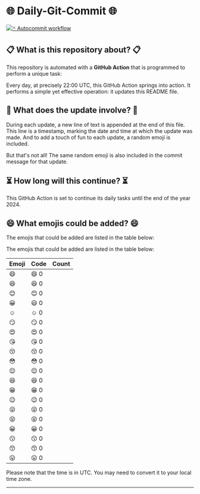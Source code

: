 # 🌐 Daily-Git-Commit 🌐

[![🃏 Autocommit workflow](https://github.com/kleqing/git-auto-commit/actions/workflows/main.yml/badge.svg?event=check_run)](https://github.com/kleqing/git-auto-commit/actions/workflows/main.yml)

## 📋 What is this repository about? 📋

This repository is automated with a **GitHub Action** that is programmed to perform a unique task:

Every day, at precisely 22:00 UTC, this GitHub Action springs into action. It performs a simple yet effective operation: it updates this README file.

## 🔄 What does the update involve? 🔄

During each update, a new line of text is appended at the end of this file. This line is a timestamp, marking the date and time at which the update was made. And to add a touch of fun to each update, a random emoji is included.

But that's not all! The same random emoji is also included in the commit message for that update.

## ⏳ How long will this continue? ⏳

This GitHub Action is set to continue its daily tasks until the end of the year 2024.

## 😄 What emojis could be added? 😄

The emojis that could be added are listed in the table below:

The emojis that could be added are listed in the table below:

| Emoji | Code | Count |
| --- | --- | --- |
| 😄 | :smile:  0 |
| 😆 | :laughing:  0 |
| 😊 | :blush:  0 |
| 😀 | :smiley:  0 |
| ☺️ | :relaxed:  0 |
| 😏 | :smirk:  0 |
| 😍 | :heart_eyes:  0 |
| 😘 | :kissing_heart:  0 |
| 😚 | :kissing_closed_eyes:  0 |
| 😳 | :flushed:  0 |
| 😌 | :relieved:  0 |
| 😆 | :satisfied:  0 |
| 😁 | :grin:  0 |
| 😉 | :wink:  0 |
| 😜 | :stuck_out_tongue_winking_eye:  0 |
| 😝 | :stuck_out_tongue_closed_eyes:  0 |
| 😀 | :grinning:  0 |
| 😗 | :kissing:  0 |
| 😙 | :kissing_smiling_eyes:  0 |
| 😛 | :stuck_out_tongue:  0 |


Please note that the time is in UTC. You may need to convert it to your local time zone.

---
